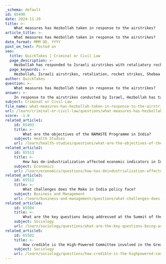 ```yaml
---
_schema: default
id: 65490
date: 2024-11-29
title: >-
    What measures has Hezbollah taken in response to the airstrikes?
article_title: >-
    What measures has Hezbollah taken in response to the airstrikes?
date_format: MMM DD, YYYY
post_on_text: Posted on
seo:
  title: QuickTakes | Criminal or Civil Law
  page_description: >-
    Hezbollah has responded to Israeli airstrikes with retaliatory rocket attacks, increased military operations, and actions framed as solidarity with Hamas amid ongoing regional tensions.
  page_keywords: >-
    Hezbollah, Israeli airstrikes, retaliation, rocket strikes, Shebaa Farms, military operations, Hamas, regional conflict, Iran, IDF, casualties, civilian areas, escalation, solidarity, drones, missiles
author: QuickTakes
question: >-
    What measures has Hezbollah taken in response to the airstrikes?
answer: >-
    In response to the airstrikes conducted by Israel, Hezbollah has taken several measures, primarily characterized by retaliatory actions. Following the Hamas-led attack on Israel on October 7, 2023, Hezbollah began launching rocket strikes against Israeli positions, particularly targeting the Israeli-occupied Shebaa Farms. This escalation was framed by Hezbollah as an act of solidarity with the Palestinians and Hamas.\n\nAs the conflict intensified, Hezbollah expanded its military operations, firing rockets, missiles, and drones into Israel. This marked a significant increase in hostilities, as Hezbollah aimed to respond to Israeli airstrikes that targeted its assets in southern Lebanon. The Israel Defense Forces (IDF) conducted airstrikes against Hezbollah sites in retaliation for the rocket fire, leading to a cycle of attacks between the two parties.\n\nThe situation escalated further, with Hezbollah's actions being part of a broader regional conflict involving Iran's support for both Hezbollah and Hamas. The ongoing exchanges of fire and airstrikes have resulted in significant destruction and casualties on both sides, particularly affecting civilian areas in Lebanon.\n\nIn summary, Hezbollah's measures in response to Israeli airstrikes have included launching retaliatory rocket attacks, increasing military engagement, and framing its actions within the context of regional solidarity with Palestinian groups.
subject: Criminal or Civil Law
file_name: what-measures-has-hezbollah-taken-in-response-to-the-airstrikes.md
url: /learn/criminal-or-civil-law/questions/what-measures-has-hezbollah-taken-in-response-to-the-airstrikes
score: -1.0
related_article1:
    id: 65493
    title: >-
        What are the objectives of the NAMASTE Programme in India?
    subject: Health Studies
    url: /learn/health-studies/questions/what-are-the-objectives-of-the-namaste-programme-in-india
related_article2:
    id: 65513
    title: >-
        How has de-industrialization affected economic indicators in India?
    subject: Economics
    url: /learn/economics/questions/how-has-deindustrialization-affected-economic-indicators-in-india
related_article3:
    id: 65512
    title: >-
        What challenges does the Make in India policy face?
    subject: Business and Management
    url: /learn/business-and-management/questions/what-challenges-does-the-make-in-india-policy-face
related_article4:
    id: 65504
    title: >-
        What are the key questions being addressed at the Summit of the Future?
    subject: Sociology
    url: /learn/sociology/questions/what-are-the-key-questions-being-addressed-at-the-summit-of-the-future
related_article5:
    id: 65502
    title: >-
        How credible is the High-Powered Committee involved in the Great Nicobar Island Development Project?
    subject: Sociology
    url: /learn/sociology/questions/how-credible-is-the-highpowered-committee-involved-in-the-great-nicobar-island-development-project
---
```


&nbsp;